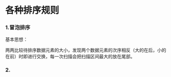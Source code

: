 各种排序规则
====

### 1.冒泡排序

基本思想：

两两比较待排序数据元素的大小，发现两个数据元素的次序相反（大的在后，小的在前）时即进行交换，每一次扫描会把扫描区间最大的放在尾部。

### 2. 